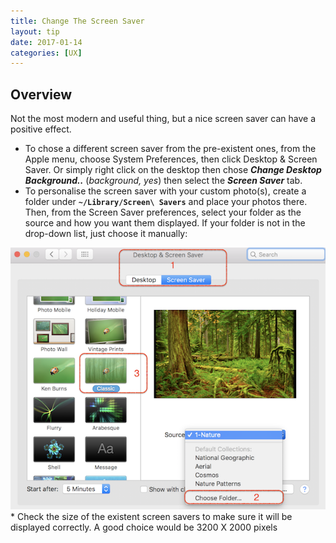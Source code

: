 ```yaml
---
title: Change The Screen Saver
layout: tip
date: 2017-01-14
categories: [UX]
---
```


## Overview

Not the most modern and useful thing, but a nice screen saver can have a positive effect. 

* To chose a different screen saver from the pre-existent ones, from the Apple menu, choose System Preferences, then click Desktop & Screen Saver. Or simply right click on the desktop then chose __*Change Desktop Background..*__ (*background, yes*) then select the *__Screen Saver__* tab.
* To personalise the screen saver with your custom photo(s), create a folder under **```~/Library/Screen\ Savers```** and place your photos there. Then, from the Screen Saver preferences, select your folder as the source and how you want them displayed. If your folder is not in the drop-down list, just choose it manually:

<img src="/assets/images/tips/screen-saver.png" alt="screen-saver" class="figure-body">
* Check the size of the existent screen savers to make sure it will be displayed correctly. A good choice would be 3200 X 2000 pixels
